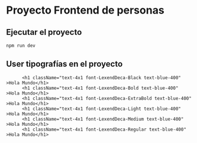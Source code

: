 # Proyecto Frontend de personas 

## Ejecutar el proyecto

```bash
npm run dev
```

## User tipografías en el proyecto
```tsx
      <h1 className="text-4x1 font-LexendDeca-Black text-blue-400" >Hola Mundo</h1>
      <h1 className="text-4x1 font-LexendDeca-Bold text-blue-400" >Hola Mundo</h1>
      <h1 className="text-4x1 font-LexendDeca-ExtraBold text-blue-400" >Hola Mundo</h1>
      <h1 className="text-4x1 font-LexendDeca-Light text-blue-400" >Hola Mundo</h1>
      <h1 className="text-4x1 font-LexendDeca-Medium text-blue-400" >Hola Mundo</h1>
      <h1 className="text-4x1 font-LexendDeca-Regular text-blue-400" >Hola Mundo</h1>
```